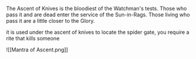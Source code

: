The Ascent of Knives is the bloodiest of the Watchman's tests. Those who pass it and are dead enter the service of the Sun-in-Rags. Those living who pass it are a little closer to the Glory.

it is used under the ascent of knives to locate the spider gate, you require a rite that kills someone

![[Mantra of Ascent.png]]
